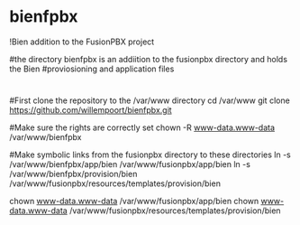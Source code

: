 # bienfpbx
!Bien addition to the FusionPBX project

#the directory bienfpbx is an addiition to the fusionpbx directory and holds the Bien 
#proviosioning and application files
#
#First clone the repository to the /var/www directory
cd /var/www
git clone https://github.com/willempoort/bienfpbx.git

#Make sure the rights are correctly set
chown -R www-data.www-data /var/www/bienfpbx

#Make symbolic links from the fusionpbx directory to these directories
ln -s /var/www/bienfpbx/app/bien /var/www/fusionpbx/app/bien
ln -s /var/www/bienfpbx/provision/bien /var/www/fusionpbx/resources/templates/provision/bien

chown www-data.www-data /var/www/fusionpbx/app/bien
chown www-data.www-data /var/www/fusionpbx/resources/templates/provision/bien
